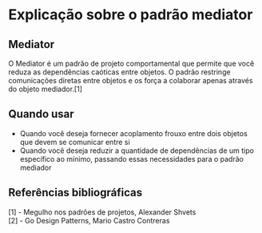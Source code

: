 # Explicação sobre o padrão mediator

## Mediator
O Mediator é um padrão de projeto comportamental que
permite que você reduza as dependências caóticas entre
objetos. O padrão restringe comunicações diretas entre
objetos e os força a colaborar apenas através do
objeto mediador.[1]

## Quando usar
* Quando você deseja fornecer acoplamento frouxo entre dois objetos que devem se comunicar entre si
* Quando você deseja reduzir a quantidade de dependências de um tipo específico ao mínimo, passando essas necessidades para o padrão mediador

## Referências bibliográficas
[1] - Megulho nos padrões de projetos, Alexander Shvets  
[2] - Go Design Patterns, Mario Castro Contreras  
